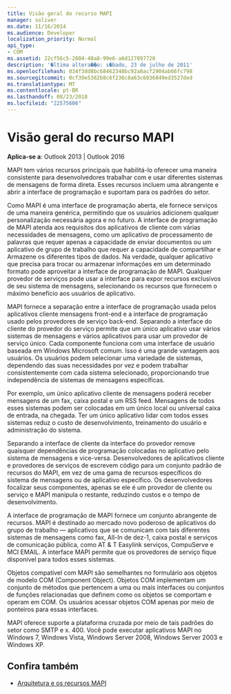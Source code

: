```yaml
---
title: Visão geral do recurso MAPI
manager: soliver
ms.date: 11/16/2014
ms.audience: Developer
localization_priority: Normal
api_type:
- COM
ms.assetid: 22cf56c5-2804-40a8-99e6-a6d127897720
description: '�ltima altera��o: s�bado, 23 de julho de 2011'
ms.openlocfilehash: 034f3dd8bc68462348bc92a8acf2904ab66fc798
ms.sourcegitcommit: 0cf39e5382b8c6f236c8a63c6036849ed3527ded
ms.translationtype: MT
ms.contentlocale: pt-BR
ms.lasthandoff: 08/23/2018
ms.locfileid: "22575606"
---
```

# <a name="mapi-feature-overview"></a>Visão geral do recurso MAPI
 
**Aplica-se a**: Outlook 2013 | Outlook 2016 
  
MAPI tem vários recursos principais que habilitá-lo oferecer uma maneira consistente para desenvolvedores trabalhar com e usar diferentes sistemas de mensagens de forma direta. Esses recursos incluem uma abrangente e abrir a interface de programação e suportam para os padrões do setor. 
  
Como MAPI é uma interface de programação aberta, ele fornece serviços de uma maneira genérica, permitindo que os usuários adicionem qualquer personalização necessária agora e no futuro. A interface de programação de MAPI atenda aos requisitos dos aplicativos de cliente com várias necessidades de mensagens, como um aplicativo de processamento de palavras que requer apenas a capacidade de enviar documentos ou um aplicativo de grupo de trabalho que requer a capacidade de compartilhar e Armazene os diferentes tipos de dados. Na verdade, qualquer aplicativo que precisa para trocar ou armazenar informações em um determinado formato pode aproveitar a interface de programação de MAPI. Qualquer provedor de serviços pode usar a interface para expor recursos exclusivos de seu sistema de mensagens, selecionando os recursos que fornecem o máximo benefício aos usuários de aplicativo.
  
MAPI fornece a separação entre a interface de programação usada pelos aplicativos cliente mensagens front-end e a interface de programação usado pelos provedores de serviço back-end. Separando a interface do cliente do provedor do serviço permite que um único aplicativo usar vários sistemas de mensagens e vários aplicativos para usar um provedor de serviço único. Cada componente funciona com uma interface de usuário baseada em Windows Microsoft comum. Isso é uma grande vantagem aos usuários. Os usuários podem selecionar uma variedade de sistemas, dependendo das suas necessidades por vez e podem trabalhar consistentemente com cada sistema selecionado, proporcionando true independência de sistemas de mensagens específicas. 
  
Por exemplo, um único aplicativo cliente de mensagens poderá receber mensagens de um fax, caixa postal e um RSS feed. Mensagens de todos esses sistemas podem ser colocadas em um único local ou universal caixa de entrada, na chegada. Ter um único aplicativo lidar com todos esses sistemas reduz o custo de desenvolvimento, treinamento do usuário e administração do sistema. 
  
Separando a interface de cliente da interface do provedor remove quaisquer dependências de programação colocadas no aplicativo pelo sistema de mensagens e vice-versa. Desenvolvedores de aplicativos cliente e provedores de serviços de escrevem código para um conjunto padrão de recursos do MAPI, em vez de uma gama de recursos específicos do sistema de mensagens ou de aplicativo específico. Os desenvolvedores focalizar seus componentes, apenas se ele é um provedor de cliente ou serviço e MAPI manipula o restante, reduzindo custos e o tempo de desenvolvimento.
  
A interface de programação de MAPI fornece um conjunto abrangente de recursos. MAPI é destinado ao mercado novo poderoso de aplicativos do grupo de trabalho — aplicativos que se comunicam com tais diferentes sistemas de mensagens como fax, All-In de dez-1, caixa postal e serviços de comunicação pública, como AT & T Easylink serviços, CompuServe e MCI EMAIL. A interface MAPI permite que os provedores de serviço fique disponível para todos esses sistemas. 
  
Objetos compatível com MAPI são semelhantes no formulário aos objetos de modelo COM (Component Object). Objetos COM implementam um conjunto de métodos que pertencem a uma ou mais interfaces ou conjuntos de funções relacionadas que definem como os objetos se comportam e operam em COM. Os usuários acessar objetos COM apenas por meio de ponteiros para essas interfaces.
  
MAPI oferece suporte a plataforma cruzada por meio de tais padrões do setor como SMTP e x. 400. Você pode executar aplicativos MAPI no Windows 7, Windows Vista, Windows Server 2008, Windows Server 2003 e Windows XP. 
  
## <a name="see-also"></a>Confira também

- [Arquitetura e os recursos MAPI](mapi-features-and-architecture.md)

